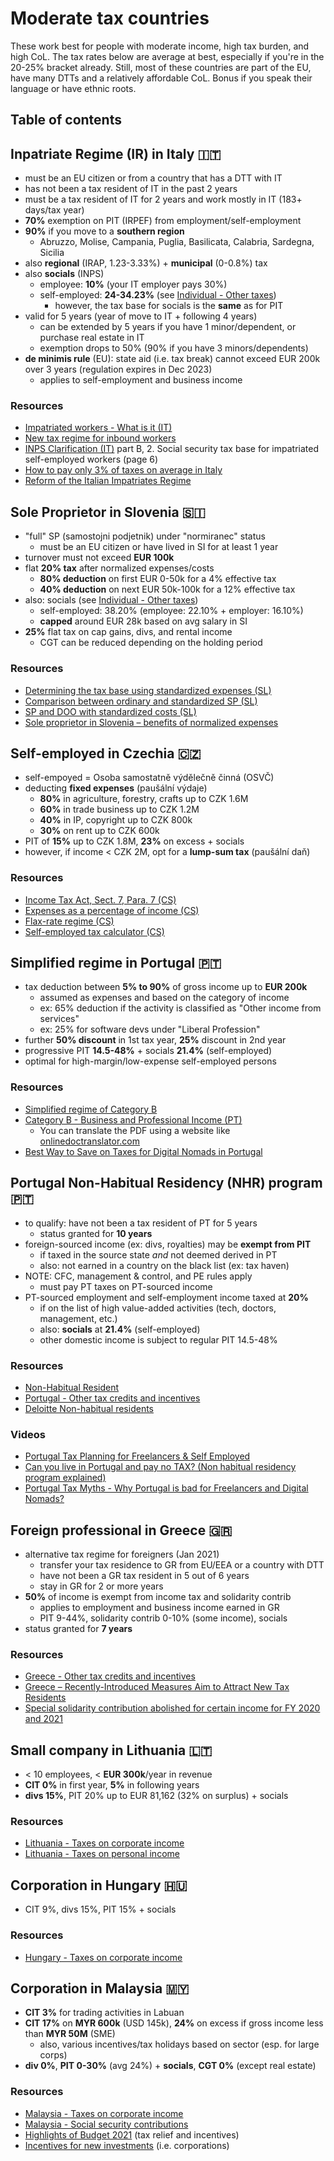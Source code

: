 # Moderate tax countries

These work best for people with moderate income, high tax burden, and high CoL. The tax rates below are average at best, especially if you're in the 20-25% bracket already. Still, most of these countries are part of the EU, have many DTTs and a relatively affordable CoL. Bonus if you speak their language or have ethnic roots.

## Table of contents

## Inpatriate Regime (IR) in Italy 🇮🇹

- must be an EU citizen or from a country that has a DTT with IT
- has not been a tax resident of IT in the past 2 years
- must be a tax resident of IT for 2 years and work mostly in IT (183+ days/tax year)
- **70%** exemption on PIT (IRPEF) from employment/self-employment
- **90%** if you move to a **southern region**
  - Abruzzo, Molise, Campania, Puglia, Basilicata, Calabria, Sardegna, Sicilia
- also **regional** (IRAP, 1.23-3.33%) + **municipal** (0-0.8%) tax
- also **socials** (INPS)
  - employee: **10%** (your IT employer pays 30%)
  - self-employed: **24-34.23%** (see [Individual - Other taxes](https://taxsummaries.pwc.com/italy/individual/other-taxes))
    - however, the tax base for socials is the **same** as for PIT
- valid for 5 years (year of move to IT + following 4 years)
  - can be extended by 5 years if you have 1 minor/dependent, or purchase real estate in IT
  - exemption drops to 50% (90% if you have 3 minors/dependents)
- **de minimis rule** (EU): state aid (i.e. tax break) cannot exceed EUR 200k over 3 years (regulation expires in Dec 2023)
  - applies to self-employment and business income

### Resources

- [Impatriated workers - What is it (IT)](https://www.agenziaentrate.gov.it/portale/web/guest/lavoratori-rimpatriati-che-cos-%25c3%25a8-cittadini)
- [New tax regime for inbound workers](https://taxsummaries.pwc.com/italy/individual/income-determination)
- [INPS Clarification (IT)](https://www.consulentidellavoro.it/files/PDF/2023/CNO/Riunione_TavoloTecnico_AdE_Inps_CNO.pdf) part B, 2. Social security tax base for impatriated self-employed workers (page 6)
- [How to pay only 3% of taxes on average in Italy](https://youtu.be/XxqULB8QSJs)
- [Reform of the Italian Impatriates Regime](https://taxing.it/italian-draft-finance-law-2024/)

## Sole Proprietor in Slovenia 🇸🇮

- "full" SP (samostojni podjetnik) under "normiranec" status
  - must be an EU citizen or have lived in SI for at least 1 year
- turnover must not exceed **EUR 100k**
- flat **20% tax** after normalized expenses/costs
  - **80% deduction** on first EUR 0-50k for a 4% effective tax
  - **40% deduction** on next EUR 50k-100k for a 12% effective tax
- also: socials (see [Individual - Other taxes](https://taxsummaries.pwc.com/slovenia/individual/other-taxes))
  - self-employed: 38.20% (employee: 22.10% + employer: 16.10%)
  - **capped** around EUR 28k based on avg salary in SI
- **25%** flat tax on cap gains, divs, and rental income
  - CGT can be reduced depending on the holding period

### Resources

- [Determining the tax base using standardized expenses (SL)](https://spot.gov.si/sl/teme/davek-od-dohodka-iz-dejavnosti#ugotavljanje-davcne-osnove-z-upostevanjem-normiranih-odhodkov-el370)
- [Comparison between ordinary and standardized SP (SL)](https://spot.gov.si/sl/teme/primerjava-med-navadnim-in-normiranim-s-p/)
- [SP and DOO with standardized costs (SL)](https://mladipodjetnik.si/podjetniski-koticek/racunovodstvo/normirana-obdavcitev)
- [Sole proprietor in Slovenia – benefits of normalized expenses](https://data.si/en/blog/sole-proprietor-normalized-expenses/)

## Self-employed in Czechia 🇨🇿

- self-empoyed = Osoba samostatně výdělečně činná (OSVČ)
- deducting **fixed expenses** (paušální výdaje)
  - **80%** in agriculture, forestry, crafts up to CZK 1.6M
  - **60%** in trade business up to CZK 1.2M
  - **40%** in IP, copyright up to CZK 800k
  - **30%** on rent up to CZK 600k
- PIT of **15%** up to CZK 1.8M, **23%** on excess + socials
- however, if income < CZK 2M, opt for a **lump-sum tax** (paušální daň)

### Resources

- [Income Tax Act, Sect. 7, Para. 7 (CS)](http://www.zakonyprolidi.cz/cs/1992-586#p7-7)
- [Expenses as a percentage of income (CS)](https://www.financnisprava.cz/cs/dane/dane/dan-z-prijmu/fyzicke-osoby/podnikatel-osvc#vydaje)
- [Flax-rate regime (CS)](https://www.financnisprava.cz/cs/dane/dane/dan-z-prijmu/pausalni-dan/obecne-informace)
- [Self-employed tax calculator (CS)](https://www.kalkulackaosvc.cz/?type=fee)

## Simplified regime in Portugal 🇵🇹

- tax deduction between **5% to 90%** of gross income up to **EUR 200k**
  - assumed as expenses and based on the category of income
  - ex: 65% deduction if the activity is classified as "Other income from services"
  - ex: 25% for software devs under "Liberal Profession"
- further **50% discount** in 1st tax year, **25%** discount in 2nd year
- progressive PIT **14.5-48%** + socials **21.4%** (self-employed)
- optimal for high-margin/low-expense self-employed persons

### Resources

- [Simplified regime of Category B](https://www.pwc.pt/en/pwcinforfisco/tax-guide/2019/pit.html#simplified)
- [Category B - Business and Professional Income (PT)](http://www.oa.pt/upl/%7Bdd511b3d-4c0a-4f89-bbeb-dfce2f989c4c%7D.pdf)
  - You can translate the PDF using a website like [onlinedoctranslator.com](https://www.onlinedoctranslator.com/en/)
- [Best Way to Save on Taxes for Digital Nomads in Portugal](https://youtu.be/ovkDTz5tVE4)

## Portugal Non-Habitual Residency (NHR) program 🇵🇹

- to qualify: have not been a tax resident of PT for 5 years
  - status granted for **10 years**
- foreign-sourced income (ex: divs, royalties) may be **exempt from PIT**
  - if taxed in the source state _and_ not deemed derived in PT
  - also: not earned in a country on the black list (ex: tax haven)
- NOTE: CFC, management & control, and PE rules apply
  - must pay PT taxes on PT-sourced income
- PT-sourced employment and self-employment income taxed at **20%**
  - if on the list of high value-added activities (tech, doctors, management, etc.)
  - also: **socials** at **21.4%** (self-employed)
  - other domestic income is subject to regular PIT 14.5-48%

### Resources

- [Non-Habitual Resident](https://en.wikipedia.org/wiki/Non-Habitual_Resident)
- [Portugal - Other tax credits and incentives](https://taxsummaries.pwc.com/portugal/individual/other-tax-credits-and-incentives)
- [Deloitte Non-habitual residents](https://www2.deloitte.com/content/dam/Deloitte/pt/Documents/tax/NHR/Flyer_RNH2020_General.pdf)

### Videos

- [Portugal Tax Planning for Freelancers & Self Employed](https://youtu.be/wNHsNhQfzPY)
- [Can you live in Portugal and pay no TAX? (Non habitual residency program explained)](https://youtu.be/dOcz39t4Nw8)
- [Portugal Tax Myths - Why Portugal is bad for Freelancers and Digital Nomads?](https://youtu.be/9vM3KlHEJf4)

## Foreign professional in Greece 🇬🇷

- alternative tax regime for foreigners (Jan 2021)
  - transfer your tax residence to GR from EU/EEA or a country with DTT
  - have not been a GR tax resident in 5 out of 6 years
  - stay in GR for 2 or more years
- **50%** of income is exempt from income tax and solidarity contrib
  - applies to employment and business income earned in GR
  - PIT 9-44%, solidarity contrib 0-10% (some income), socials
- status granted for **7 years**

### Resources

- [Greece - Other tax credits and incentives](https://taxsummaries.pwc.com/greece/individual/other-tax-credits-and-incentives)
- [Greece – Recently-Introduced Measures Aim to Attract New Tax Residents](https://home.kpmg/xx/en/home/insights/2021/01/flash-alert-2021-008.html)
- [Special solidarity contribution abolished for certain income for FY 2020 and 2021](https://www.taxathand.com/article/15649/Greece/2020/Special-solidarity-contribution-abolished-for-certain-income-for-FY-2020-and-2021)

## Small company in Lithuania 🇱🇹

- < 10 employees, < **EUR 300k**/year in revenue
- **CIT 0%** in first year, **5%** in following years
- **divs 15%**, PIT 20% up to EUR 81,162 (32% on surplus) + socials

### Resources

- [Lithuania - Taxes on corporate income](https://taxsummaries.pwc.com/lithuania/corporate/taxes-on-corporate-income)
- [Lithuania - Taxes on personal income](https://taxsummaries.pwc.com/lithuania/individual/taxes-on-personal-income)

## Corporation in Hungary 🇭🇺

- CIT 9%, divs 15%, PIT 15% + socials

### Resources

- [Hungary - Taxes on corporate income](https://taxsummaries.pwc.com/hungary/corporate/taxes-on-corporate-income)

## Corporation in Malaysia 🇲🇾

- **CIT 3%** for trading activities in Labuan
- **CIT 17%** on **MYR 600k** (USD 145k), **24%** on excess if gross income less than **MYR 50M** (SME)
  - also, various incentives/tax holidays based on sector (esp. for large corps)
- **div 0%**, **PIT 0-30%** (avg 24%) + **socials**, **CGT 0%** (except real estate)

### Resources

- [Malaysia - Taxes on corporate income](https://taxsummaries.pwc.com/malaysia/corporate/taxes-on-corporate-income)
- [Malaysia - Social security contributions](https://taxsummaries.pwc.com/malaysia/individual/other-taxes)
- [Highlights of Budget 2021](https://www2.deloitte.com/content/dam/Deloitte/my/Documents/tax/my-tax-espresso-nov2020-budget2021.pdf) (tax relief and incentives)
- [Incentives for new investments](https://www.mida.gov.my/wp-content/uploads/2020/07/Chapter-2-Incentives-for-New-Investments.pdf) (i.e. corporations)
